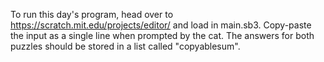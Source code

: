 To run this day's program, head over to https://scratch.mit.edu/projects/editor/ and load in main.sb3.
Copy-paste the input as a single line when prompted by the cat.
The answers for both puzzles should be stored in a list called "copyablesum".
